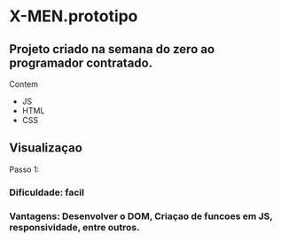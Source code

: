 # X-MEN.prototipo
## Projeto criado na semana do zero ao programador contratado.

Contem 
- JS
- HTML
- CSS

## Visualizaçao 
Passo 1: 
### Dificuldade: facil

### Vantagens: Desenvolver o DOM, Criaçao de funcoes em JS, responsividade, entre outros.
